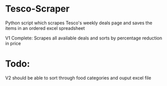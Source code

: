 # Tesco-Scraper
Python script which scrapes Tesco's weekly deals page and saves the items in an ordered excel spreadsheet

V1 Complete: Scrapes all available deals and sorts by percentage reduction in price

# Todo:
V2 should be able to sort through food categories and ouput excel file
